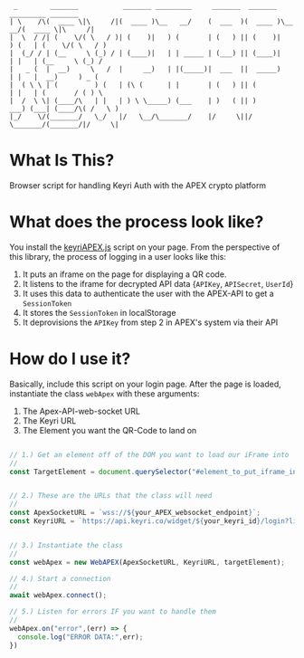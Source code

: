 ```
 _        _______           _______ _________     _______  _______ _________ _______          
| \    /\(  ____ \|\     /|(  ____ )\__   __/    (  ___  )(  ____ )\__   __/(  ____ \|\     /|
|  \  / /| (    \/( \   / )| (    )|   ) (       | (   ) || (    )|   ) (   | (    \/( \   / )
|  (_/ / | (__     \ (_) / | (____)|   | | _____ | (___) || (____)|   | |   | (__     \ (_) / 
|   _ (  |  __)     \   /  |     __)   | |(_____)|  ___  ||  _____)   | |   |  __)     ) _ (  
|  ( \ \ | (         ) (   | (\ (      | |       | (   ) || (         | |   | (       / ( ) \ 
|  /  \ \| (____/\   | |   | ) \ \_____) (___    | )   ( || )      ___) (___| (____/\( /   \ )
|_/    \/(_______/   \_/   |/   \__/\_______/    |/     \||/       \_______/(_______/|/     \|
```

# What Is This?

Browser script for handling Keyri Auth with the APEX crypto platform



# What does the process look like?

You install the [keyriAPEX.js](https://github.com/Keyri-Co/keyriAPEX.js) script on your page. From the perspective of this library, the process of logging in a user looks like this:

1.  It puts an iframe on the page for displaying a QR code.
2.  It listens to the iframe for decrypted API data {`APIKey`, `APISecret`, `UserId`}
3.  It uses this data to authenticate the user with the APEX-API to get a `SessionToken`
4.  It stores the `SessionToken` in localStorage
5.  It deprovisions the `APIKey` from step 2 in APEX's system via their API

# How do I use it?

Basically, include this script on your login page. After the page is loaded, instantiate the class `webApex` with these arguments:

1.  The Apex-API-web-socket URL
2.  The Keyri URL
3.  The Element you want the QR-Code to land on

```javascript

// 1.) Get an element off of the DOM you want to load our iFrame into
//
const TargetElement = document.querySelector("#element_to_put_iframe_in");


// 2.) These are the URLs that the class will need
//
const ApexSocketURL = `wss://${your_APEX_websocket_endpoint}`;
const KeyriURL = `https://api.keyri.co/widget/${your_keyri_id}/login?link=false&aesKey=true`;


// 3.) Instantiate the class
//
const webApex = new WebAPEX(ApexSocketURL, KeyriURL, targetElement);

// 4.) Start a connection
//
await webApex.connect();

// 5.) Listen for errors IF you want to handle them
//
webApex.on("error",(err) => {
  console.log("ERROR DATA:",err);
})
```